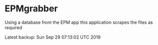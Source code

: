 # EPMgrabber
Using a database from the EPM app this application scrapes the files as required


Latest backup: Sun Sep 29 07:13:02 UTC 2019
